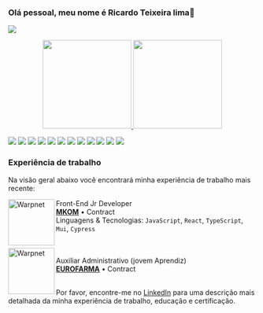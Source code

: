 ### Olá pessoal, meu nome é Ricardo Teixeira lima👋

![](https://komarev.com/ghpvc/?username=Ricardo4466&style=for-the-badge)

<p align="center">
<a href="https://github.com/AVS1508">
    <img height="180em" src="https://github-readme-stats-eight-theta.vercel.app/api/top-langs/?username=Ricardo4466&layout=compact&langs_count=8&theme=react"/>
    <img height="180em" src="https://github-readme-stats-eight-theta.vercel.app/api?username=Ricardo4466&show_icons=true&theme=react&include_all_commits=true&count_private=true"/> 

</a>
</p>

![](https://img.shields.io/badge/JavaScript-F7DF1E?style=for-the-badge&logo=javascript&logoColor=black)
![](https://img.shields.io/badge/TypeScript-007ACC?style=for-the-badge&logo=typescript&logoColor=white)
![](https://img.shields.io/badge/React-20232A?style=for-the-badge&logo=react&logoColor=61DAFB)
![](https://img.shields.io/badge/React_Native-20232A?style=for-the-badge&logo=react&logoColor=61DAFB)
![](https://img.shields.io/badge/Linux-E34F26?style=for-the-badge&logo=linux&logoColor=black)
![](https://img.shields.io/badge/Node.js-43853D?style=for-the-badge&logo=node.js&logoColor=white)
![](https://img.shields.io/badge/CSS3-1572B6?style=for-the-badge&logo=css3&logoColor=white)
![](https://img.shields.io/badge/HTML5-E34F26?style=for-the-badge&logo=html5&logoColor=white)
![](https://img.shields.io/badge/Git-E34F26?style=for-the-badge&logo=git&logoColor=white)
![](https://img.shields.io/badge/Material--UI-0081CB?style=for-the-badge&logo=material-ui&logoColor=white)
![](https://img.shields.io/badge/Netlify-00C7B7?style=for-the-badge&logo=netlify&logoColor=white)
![](https://img.shields.io/badge/Tailwind_CSS-38B2AC?style=for-the-badge&logo=tailwind-css&logoColor=white)

### Experiência de trabalho
Na visão geral abaixo você encontrará minha experiência de trabalho mais recente:


[<img align="left" height="94px" width="94px" alt="Warpnet" src="https://media.licdn.com/dms/image/C4D0BAQEF2lcW0hGYmA/company-logo_200_200/0/1661295196655?e=1680739200&v=beta&t=XJXRjKGU9OeihnKdFUed5Wf6vT0z-gc2LzrFalQ-6As" />](https://www.mkom.com.br/)
Front-End Jr Developer \
[**MKOM**](https://mkom.com.br/) • Contract \
Linguagens & Tecnologias: `JavaScript`, `React`, `TypeScript`, `Mui`, `Cypress`\
<br/>

[<img align="left" height="94px" width="94px" alt="Warpnet" src="https://scontent.fcgh29-1.fna.fbcdn.net/v/t39.30808-6/277793370_5109639465790886_7322052086360095554_n.jpg?_nc_cat=109&ccb=1-7&_nc_sid=09cbfe&_nc_ohc=gqP7HwIcPnkAX8uEgdF&_nc_ht=scontent.fcgh29-1.fna&oh=00_AfArHt1-tIckytwjW4wujxwWAYQwetohyy27nk8opkZ6KQ&oe=63B2E20E" />](https://www.eurofarma.com.br/)\
Auxiliar Administrativo (jovem Aprendiz) \
[**EUROFARMA**](https://eurofarma.com.br/) • Contract\
<br/>



Por favor, encontre-me no [LinkedIn](https://www.linkedin.com/in/ricardo-teixeira-lima-1120901ab/) para uma descrição mais detalhada da minha experiência de trabalho, educação e certificação.
